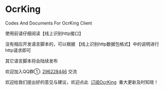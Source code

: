 OcrKing
=======

Codes And Documents For OcrKing Client

使用前请仔细阅读【线上识别http接口】

没有相应开发语言脚本的，可以根据 【线上识别http数据包格式】中的说明进行http请求即可

其它语言脚本将会陆续发布

欢迎加入QQ群①: [296228446](http://shang.qq.com/wpa/qunwpa?idkey=8baf8f5b24d0a19b08a3a18fb5b2600c48fcde2abecf3528376a04059a72e3a6) 交流

欢迎给我们提出好的意见与建议，欢迎点此  [订阅OcrKing](http://list.qq.com/cgi-bin/qf_invite?id=ade328daacb96f0f2f4375c70ca461bdde76675671e0312d)  重大更新及时知晓！
